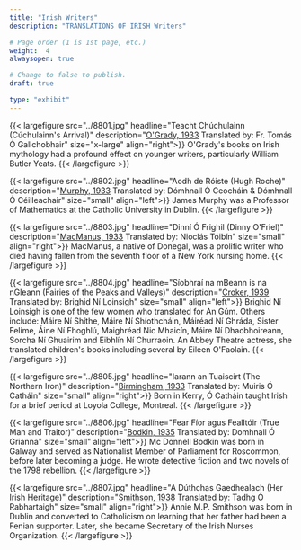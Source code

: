 ```yaml
---
title: "Irish Writers"
description: "TRANSLATIONS OF IRISH Writers"

# Page order (1 is 1st page, etc.)
weight:  4
alwaysopen: true

# Change to false to publish.
draft: true

type: "exhibit"
---
```


{{< largefigure src="../8801.jpg"
                headline="Teacht Chúchulainn (Cúchulainn's Arrival)"
                description="[O'Grady, 1933](https://bc-primo.hosted.exlibrisgroup.com/permalink/f/l6ucgu/ALMA-BC21376305270001021) Translated by: Fr. Tomás Ó Gallchobhair"
                size="x-large"
				align="right">}}
O'Grady's books on Irish mythology had a profound effect on younger writers, particularly William Butler Yeats.
{{< /largefigure >}}

{{< largefigure src="../8802.jpg"
                headline="Aodh de Róiste (Hugh Roche)"
                description="[Murphy, 1933](https://bc-primo.hosted.exlibrisgroup.com/permalink/f/l6ucgu/ALMA-BC21376305100001021) Translated by: Dómhnall Ó Ceocháin & Dómhnall Ó Céilleachair"
                size="small"
				align="left">}}
James Murphy was a Professor of Mathematics at the Catholic University in Dublin.
{{< /largefigure >}}

{{< largefigure src="../8803.jpg"
                headline="Dinní Ó Frighil (Dinny O'Friel)"
                description="[MacManus, 1933](https://bc-primo.hosted.exlibrisgroup.com/permalink/f/l6ucgu/ALMA-BC21376304480001021) Translated by: Nioclás Tóibín"
                size="small"
				align="right">}}
 MacManus, a native of Donegal, was a prolific writer who died having fallen from the seventh floor of a New York nursing home.
{{< /largefigure >}}

{{< largefigure src="../8804.jpg"
                headline="Síobhraí na mBeann is na nGleann (Fairies of the Peaks and Valleys)"
                description="[Croker, 1939](https://bc-primo.hosted.exlibrisgroup.com/permalink/f/l6ucgu/ALMA-BC21376304290001021) Translated by: Brighid Ní Loinsigh"
                size="small"
				align="left">}}
 Brighid Ní Loinsigh is one of the few women who translated for An Gúm. Others include: Máire Ní Shíthe, Máire Ní Shíothcháin, Máiréad Ní Ghráda, Sister Felíme, Áine Ní Fhoghlú, Maighréad Nic Mhaicín, Máire Ní Dhaobhoireann, Sorcha Ní Ghuairim and Eibhlín Ní Churraoin. An Abbey Theatre actress, she translated children's books including several by Eileen O'Faolain.
{{< /largefigure >}}

{{< largefigure src="../8805.jpg"
                headline="Iarann an Tuaiscirt (The Northern Iron)"
                description="[Birmingham, 1933](https://bc-primo.hosted.exlibrisgroup.com/permalink/f/l6ucgu/ALMA-BC21376315800001021) Translated by: Muiris Ó Catháin"
                size="small"
				align="right">}}
Born in Kerry, Ó Catháin taught Irish for a brief period at Loyola College, Montreal.
{{< /largefigure >}}

{{< largefigure src="../8806.jpg"
                headline="Fear Fíor agus Fealltóir (True Man and Traitor)"
                description="[Bodkin, 1935](https://bc-primo.hosted.exlibrisgroup.com/permalink/f/l6ucgu/ALMA-BC21376304760001021) Translated by: Domhnall Ó Grianna"
                size="small"
				align="left">}}
Mc Donnell Bodkin was born in Galway and served as Nationalist Member of Parliament for Roscommon, before later becoming a judge. He wrote detective fiction and two novels of the 1798 rebellion.
{{< /largefigure >}}

{{< largefigure src="../8807.jpg"
                headline="A Dúthchas Gaedhealach (Her Irish Heritage)"
                description="[Smithson, 1938](https://bc-primo.hosted.exlibrisgroup.com/permalink/f/l6ucgu/ALMA-BC21376314940001021) Translated by: Tadhg Ó Rabhartaigh"
                size="small"
				align="right">}}
Annie M.P. Smithson was born in Dublin and converted to Catholicism on learning that her father had been a Fenian supporter. Later, she became Secretary of the Irish Nurses Organization.
{{< /largefigure >}}

